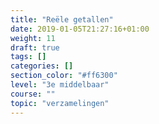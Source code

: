 ```yaml
---
title: "Reële getallen"
date: 2019-01-05T21:27:16+01:00
weight: 11
draft: true
tags: []
categories: []
section_color: "#ff6300"
level: "3e middelbaar"
course: ""
topic: "verzamelingen"
---
```


